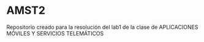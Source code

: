 # AMST2
Repositorio creado para la resolución del lab1 de la clase de APLICACIONES MÓVILES Y SERVICIOS TELEMÁTICOS
